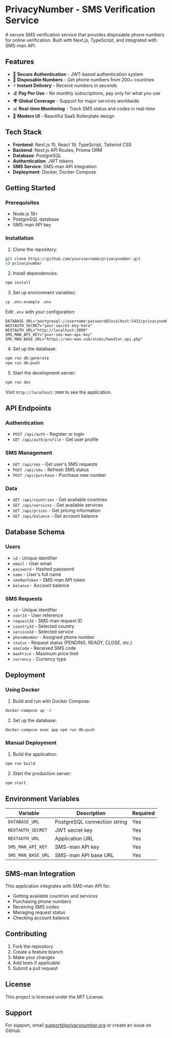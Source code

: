 # PrivacyNumber - SMS Verification Service

A secure SMS verification service that provides disposable phone numbers for online verification. Built with Next.js, TypeScript, and integrated with SMS-man API.

## Features

- 🔐 **Secure Authentication** - JWT-based authentication system
- 📱 **Disposable Numbers** - Get phone numbers from 200+ countries
- ⚡ **Instant Delivery** - Receive numbers in seconds
- 💰 **Pay Per Use** - No monthly subscriptions, pay only for what you use
- 🌍 **Global Coverage** - Support for major services worldwide
- 📊 **Real-time Monitoring** - Track SMS status and codes in real-time
- 🎨 **Modern UI** - Beautiful SaaS Boilerplate design

## Tech Stack

- **Frontend**: Next.js 15, React 19, TypeScript, Tailwind CSS
- **Backend**: Next.js API Routes, Prisma ORM
- **Database**: PostgreSQL
- **Authentication**: JWT tokens
- **SMS Service**: SMS-man API integration
- **Deployment**: Docker, Docker Compose

## Getting Started

### Prerequisites

- Node.js 18+
- PostgreSQL database
- SMS-man API key

### Installation

1. Clone the repository:
```bash
git clone https://github.com/yourusername/privacynumber.git
cd privacynumber
```

2. Install dependencies:
```bash
npm install
```

3. Set up environment variables:
```bash
cp .env.example .env
```

Edit `.env` with your configuration:
```env
DATABASE_URL="postgresql://username:password@localhost:5432/privacynumber"
NEXTAUTH_SECRET="your-secret-key-here"
NEXTAUTH_URL="http://localhost:3000"
SMS_MAN_API_KEY="your-sms-man-api-key"
SMS_MAN_BASE_URL="https://sms-man.com/stubs/handler_api.php"
```

4. Set up the database:
```bash
npm run db:generate
npm run db:push
```

5. Start the development server:
```bash
npm run dev
```

Visit `http://localhost:3000` to see the application.

## API Endpoints

### Authentication
- `POST /api/auth` - Register or login
- `GET /api/auth/profile` - Get user profile

### SMS Management
- `GET /api/sms` - Get user's SMS requests
- `POST /api/sms` - Refresh SMS status
- `POST /api/purchase` - Purchase new number

### Data
- `GET /api/countries` - Get available countries
- `GET /api/services` - Get available services
- `GET /api/prices` - Get pricing information
- `GET /api/balance` - Get account balance

## Database Schema

### Users
- `id` - Unique identifier
- `email` - User email
- `password` - Hashed password
- `name` - User's full name
- `smsManToken` - SMS-man API token
- `balance` - Account balance

### SMS Requests
- `id` - Unique identifier
- `userId` - User reference
- `requestId` - SMS-man request ID
- `countryId` - Selected country
- `serviceId` - Selected service
- `phoneNumber` - Assigned phone number
- `status` - Request status (PENDING, READY, CLOSE, etc.)
- `smsCode` - Received SMS code
- `maxPrice` - Maximum price limit
- `currency` - Currency type

## Deployment

### Using Docker

1. Build and run with Docker Compose:
```bash
docker-compose up -d
```

2. Set up the database:
```bash
docker-compose exec app npm run db:push
```

### Manual Deployment

1. Build the application:
```bash
npm run build
```

2. Start the production server:
```bash
npm start
```

## Environment Variables

| Variable | Description | Required |
|----------|-------------|----------|
| `DATABASE_URL` | PostgreSQL connection string | Yes |
| `NEXTAUTH_SECRET` | JWT secret key | Yes |
| `NEXTAUTH_URL` | Application URL | Yes |
| `SMS_MAN_API_KEY` | SMS-man API key | Yes |
| `SMS_MAN_BASE_URL` | SMS-man API base URL | Yes |

## SMS-man Integration

This application integrates with SMS-man API for:
- Getting available countries and services
- Purchasing phone numbers
- Receiving SMS codes
- Managing request status
- Checking account balance

## Contributing

1. Fork the repository
2. Create a feature branch
3. Make your changes
4. Add tests if applicable
5. Submit a pull request

## License

This project is licensed under the MIT License.

## Support

For support, email support@privacynumber.org or create an issue on GitHub.